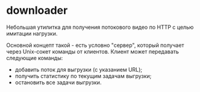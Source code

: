 # downloader
Небольшая утилитка для получения потокового видео по HTTP с целью имитации нагрузки.

Основной концепт такой - есть условно "сервер", который получает через Unix-сокет команды от клиентов. Клиент может передавать следующие команды:
* добавить поток для выгрузки (с указанием URL);
* получить статистику по текущим задачам выгрузки;
* остановить все задачи выгрузки.


